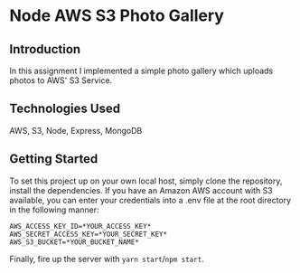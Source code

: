 # Node AWS S3 Photo Gallery

## Introduction
In this assignment I implemented a simple photo gallery which uploads photos to AWS' S3 Service.

## Technologies Used
AWS, S3, Node, Express, MongoDB

## Getting Started
To set this project up on your own local host, simply clone the repository, install the dependencies. If you have an Amazon AWS account with S3 available, you can enter your credentials into a .env file at the root directory in the following manner:

```
AWS_ACCESS_KEY_ID=*YOUR_ACCESS_KEY*
AWS_SECRET_ACCESS_KEY=*YOUR_SECRET_KEY*
AWS_S3_BUCKET=*YOUR_BUCKET_NAME*
```

Finally, fire up the server with `yarn start`/`npm start`.
